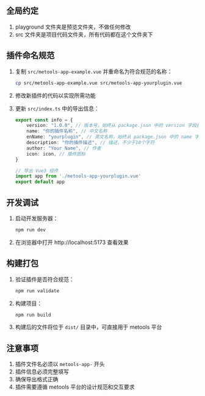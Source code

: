 
## 全局约定

1. playground 文件夹是预览文件夹，不做任何修改
2. src 文件夹是项目代码文件夹，所有代码都在这个文件夹下

## 插件命名规范

1. 复制 `src/metools-app-example.vue` 并重命名为符合规范的名称：
   ```bash
   cp src/metools-app-example.vue src/metools-app-yourplugin.vue
   ```

2. 修改新插件的代码以实现所需功能

3. 更新 `src/index.ts` 中的导出信息：
   ```typescript
   export const info = {
       version: "1.0.0", // 版本号，始终从 package.json 中的 version 字段获取
       name: "你的插件名称", // 中文名称
       enName: "yourplugin", // 英文名称，始终从 package.json 中的 name 字段获取
       description: "你的插件描述", // 描述，不少于10个字符
       author: "Your Name", // 作者
       icon: icon, // 插件图标
   }

   // 导出 Vue3 组件
   import app from './metools-app-yourplugin.vue'
   export default app
   ```

## 开发调试

1. 启动开发服务器：
   ```bash
   npm run dev
   ```

2. 在浏览器中打开 http://localhost:5173 查看效果

## 构建打包

1. 验证插件是否符合规范：
   ```bash
   npm run validate
   ```

2. 构建项目：
   ```bash
   npm run build
   ```

3. 构建后的文件将位于 `dist/` 目录中，可直接用于 metools 平台

## 注意事项

1. 插件文件名必须以 `metools-app-` 开头
2. 插件信息必须完整填写
3. 确保导出格式正确
4. 插件需要遵循 metools 平台的设计规范和交互要求